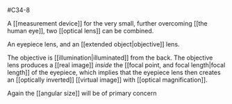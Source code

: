 #C34-8

A [[measurement device]] for the very small, further overcoming [[the human eye]], two [[optical lens]] can be combined.

An eyepiece lens, and an [[extended object|objective]] lens.

The objective is [[illumination|illuminated]] from the back. The objective lens produces a [[real image]] *inside* the [[focal point, and focal length|focal length]] of the eyepiece, which implies that the eyepiece lens then creates an [[optically inverted]] [[virtual image]] with [[optical magnification]].

Again the [[angular size]] will be of primary concern